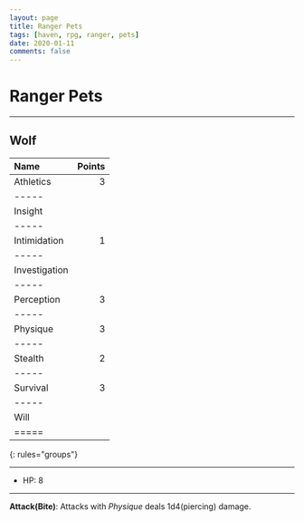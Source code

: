 ```yaml
---
layout: page
title: Ranger Pets
tags: [haven, rpg, ranger, pets]
date: 2020-01-11
comments: false
---
```


# Ranger Pets

---

## Wolf

| Name | Points |
|:-----|-----:|
|Athletics| 3 |
|-----
|Insight|  |
|-----
|Intimidation| 1 |
|-----
|Investigation|  |
|-----
|Perception| 3 |
|-----
|Physique| 3 |
|-----
|Stealth| 2 |
|-----
|Survival| 3 |
|-----
|Will|  |
|=====
{: rules="groups"}

---

- HP: 8

---
__Attack(Bite)__: Attacks with _Physique_ deals 1d4(piercing) damage.